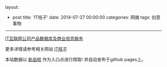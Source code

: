 layout: 
  - post 
title: 'IT桔子' 
date: 2014-07-27 00:00:00 
categories: 网摘 
tags: 创意事物 
---

<a href="http://xinpinla.com/product/104" title="查看产品详情">
								IT互联网公司产品数据库及商业信息服务							</a>  

更多详情请参考相关网站 [IT桔子](http://itjuzi.com/)  

本站数据以 [新品啦](http://xinpinla.com/) 作为入口点进行爬取! 并自动发布于github pages上。  
